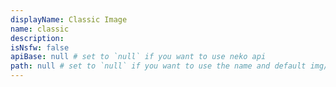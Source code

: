 ```yaml
---
displayName: Classic Image
name: classic
description: 
isNsfw: false
apiBase: null # set to `null` if you want to use neko api
path: null # set to `null` if you want to use the name and default img/ prefix
---
```

